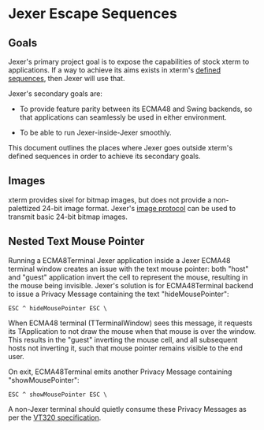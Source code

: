 Jexer Escape Sequences
======================

Goals
-----

Jexer's primary project goal is to expose the capabilities of stock
xterm to applications.  If a way to achieve its aims exists in xterm's
[defined
sequences](https://invisible-island.net/xterm/ctlseqs/ctlseqs.html),
then Jexer will use that.

Jexer's secondary goals are:

* To provide feature parity between its ECMA48 and Swing backends, so
  that applications can seamlessly be used in either environment.

* To be able to run Jexer-inside-Jexer smoothly.

This document outlines the places where Jexer goes outside xterm's
defined sequences in order to achieve its secondary goals.



Images
------

xterm provides sixel for bitmap images, but does not provide a
non-palettized 24-bit image format.  Jexer's [image
protocol](jexer-images) can be used to transmit basic 24-bit bitmap
images.



Nested Text Mouse Pointer
-------------------------

Running a ECMA8Terminal Jexer application inside a Jexer ECMA48
terminal window creates an issue with the text mouse pointer: both
"host" and "guest" application invert the cell to represent the mouse,
resulting in the mouse being invisible.  Jexer's solution is for
ECMA48Terminal backend to issue a Privacy Message containing the text
"hideMousePointer":

```
ESC ^ hideMousePointer ESC \
```

When ECMA48 terminal (TTerminalWindow) sees this message, it requests
its TApplication to not draw the mouse when that mouse is over the
window.  This results in the "guest" inverting the mouse cell, and all
subsequent hosts not inverting it, such that mouse pointer remains
visible to the end user.

On exit, ECMA48Terminal emits another Privacy Message containing
"showMousePointer":

```
ESC ^ showMousePointer ESC \
```

A non-Jexer terminal should quietly consume these Privacy Messages as
per the [VT320
specification](https://vt100.net/docs/vt320-uu/appendixe.html).
